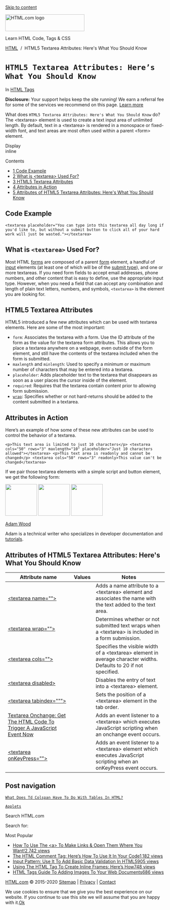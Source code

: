 <a href="#site-main" class="skip-link screen-reader-text">Skip to content</a>

<img src="https://html.com/wp-content/uploads/html-com-logo.png" alt="HTML.com logo" class="custom-logo sp-no-webp" srcset="https://html.com/wp-content/uploads/html-com-logo.png" width="250" height="53" />

[](https://html.com/)

Learn HTML Code, Tags & CSS

[HTML](https://html.com/)  /  HTML5 Textarea Attributes: Here's What You Should Know

`HTML5 Textarea Attributes: Here’s What You Should Know`
========================================================

In <span class="post-meta-category">[HTML Tags](https://html.com/tags/)</span>

**Disclosure:** Your support helps keep the site running! We earn a referral fee for some of the services we recommend on this page. [Learn more](https://html.com/disclosure/)

What does `HTML5 Textarea Attributes: Here's What You Should Know` do?  
The &lt;textarea&gt; element is used to create a text input area of unlimited length. By default, text in a &lt;textarea&gt; is rendered in a monospace or fixed-width font, and text areas are most often used within a parent &lt;form&gt; element.

Display  
inline

Contents

-   [<span class="toc_number toc_depth_1">1</span> Code Example](#Code_Example)
-   [<span class="toc_number toc_depth_1">2</span> What is &lt;textarea&gt; Used For?](#What_is_lttextareagt_Used_For)
-   [<span class="toc_number toc_depth_1">3</span> HTML5 Textarea Attributes](#HTML5_Textarea_Attributes)
-   [<span class="toc_number toc_depth_1">4</span> Attributes in Action](#Attributes_in_Action)
-   [<span class="toc_number toc_depth_1">5</span> Attributes of HTML5 Textarea Attributes: Here's What You Should Know](#Attributes_of_HTML5_Textarea_Attributes_Heres_What_You_Should_Know)

<span id="Code_Example">Code Example</span>
-------------------------------------------

    <textarea placeholder="You can type into this textarea all day long if you'd like to, but without a submit button to click all of your hard work will just be wasted."></textarea>

<span class="underline"></span>

<span id="What_is_lttextareagt_Used_For">What is `<textarea>` Used For?</span>
------------------------------------------------------------------------------

Most HTML [forms](https://html.com/forms/) are composed of a parent [form](https://html.com/forms/) element, a handful of [input](https://html.com/tags/input/) elements (at least one of which will be of the [submit type](https://html.com/attributes/input-type/)), and one or more textareas. If you need form fields to accept email addresses, phone numbers, and other content that is easy to define, use the appropriate input type. However, when you need a field that can accept any combination and length of plain text letters, numbers, and symbols, `<textarea>` is the element you are looking for.

<span id="HTML5_Textarea_Attributes">HTML5 Textarea Attributes</span>
---------------------------------------------------------------------

HTML5 introduced a few new attributes which can be used with textarea elements. Here are some of the most important:

-   `form`: Associates the textarea with a form. Use the ID attribute of the form as the value for the textarea form attributes. This allows you to place a textarea anywhere on a webpage, even outside of the form element, and still have the contents of the textarea included when the form is submitted.
-   `maxlength` and `minlength`: Used to specify a minimum or maximum number of characters that may be entered into a textarea.
-   `placeholder`: Adds placeholder text to the textarea that disappears as soon as a user places the cursor inside of the element.
-   `required`: Requires that the textarea contain content prior to allowing form submission.
-   [`wrap`](https://html.com/attributes/textarea-wrap/): Specifies whether or not hard-returns should be added to the content submitted in a textarea.

<span id="Attributes_in_Action">Attributes in Action</span>
-----------------------------------------------------------

Here’s an example of how some of these new attributes can be used to control the behavior of a textarea.

    <p>This text area is limited to just 10 characters</p> <textarea cols="50" rows="3" maxlength="10" placeholder="Just 10 characters allowed"></textarea> <p>This text area is readonly and cannot be changed</p> <textarea cols="50" rows="3" readonly>This value can't be changed</textarea> 

If we pair those textarea elements with a simple script and button element, we get the following form:

<img src="http://html.com/wp-content/plugins/a3-lazy-load/assets/images/lazy_placeholder.gif" class="lazy lazy-hidden avatar avatar-100 photo" width="100" height="100" />

<img src="http://html.com/wp-content/plugins/a3-lazy-load/assets/images/lazy_placeholder.gif" class="lazy lazy-hidden avatar avatar-100 photo" width="100" height="100" />

<img src="https://secure.gravatar.com/avatar/3af4194cc38fbc6d4e68fbe7536347d5?s=100&amp;d=mm&amp;r=g" class="avatar avatar-100 photo" srcset="https://secure.gravatar.com/avatar/3af4194cc38fbc6d4e68fbe7536347d5?s=200&amp;d=mm&amp;r=g 2x" width="100" height="100" />

[Adam Wood](https://html.com/author/html/)

<span class="fn">Adam is a technical writer who specializes in developer documentation and [tutorials](https://html.com/).</span>

[<span class="saboxplugin-icon-grey saboxplugin-icon-linkedin"></span>](https://www.linkedin.com/in/adammichaelwood)

<span id="tho-end-content" style="display: block; visibility: hidden;"></span>

<span id="Attributes_of_HTML5_Textarea_Attributes_Heres_What_You_Should_Know">Attributes of HTML5 Textarea Attributes: Here's What You Should Know</span>
---------------------------------------------------------------------------------------------------------------------------------------------------------

<table><thead><tr class="header"><th>Attribute name</th><th>Values</th><th>Notes</th></tr></thead><tbody><tr class="odd"><td><a href="https://html.com/attributes/textarea-name/" class="linked-name">&lt;textarea name=""&gt;</a><br />
</td><td></td><td>Adds a name attribute to a &lt;textarea&gt; element and associates the name with the text added to the text area.</td></tr><tr class="even"><td><a href="https://html.com/attributes/textarea-wrap/" class="linked-name">&lt;textarea wrap=""&gt;</a><br />
</td><td></td><td>Determines whether or not submitted text wraps when a &lt;textarea&gt; is included in a form submission.</td></tr><tr class="odd"><td><a href="https://html.com/attributes/textarea-cols/" class="linked-name">&lt;textarea cols=""&gt;</a><br />
</td><td></td><td>Specifies the visible width of a &lt;textarea&gt; element in average character widths. Defaults to 20 if not specified.</td></tr><tr class="even"><td><a href="https://html.com/attributes/textarea-disabled/" class="linked-name">&lt;textarea disabled&gt;</a><br />
</td><td></td><td>Disables the entry of text into a &lt;textarea&gt; element.</td></tr><tr class="odd"><td><a href="https://html.com/attributes/textarea-tabindex/" class="linked-name">&lt;textarea tabindex="""&gt;</a><br />
</td><td></td><td>Sets the position of a &lt;textarea&gt; element in the tab order.</td></tr><tr class="even"><td><a href="https://html.com/attributes/textarea-onchange/" class="linked-name">Textarea Onchange: Get The HTML Code To Trigger A JavaScript Event Now</a><br />
</td><td></td><td>Adds an event listener to a &lt;textarea&gt; which executes JavaScript scripting when an onchange event occurs.</td></tr><tr class="odd"><td><a href="https://html.com/attributes/textarea-onkeypress/" class="linked-name">&lt;textarea onKeyPress=""&gt;</a><br />
</td><td></td><td>Adds an event listener to a &lt;textarea&gt; element which executes JavaScript scripting when an onKeyPress event occurs.</td></tr></tbody></table>

Post navigation
---------------

[<span class="nav-link-label"><span class="genericon genericon-previous"></span></span>`What Does Td Colspan Have To Do With Tables In HTML?`](https://html.com/attributes/td-colspan/)

[`Applets`<span class="nav-link-label"><span class="genericon genericon-next"></span></span>](https://html.com/applets/)

Search HTML.com

<span class="screen-reader-text">Search for:</span>

Most Popular

-   <a href="https://html.com/attributes/a-target/" class="popular_posts_bars_link">How To Use The &lt;a&gt; To Make Links &amp; Open Them Where You Want!</a><span class="popular_posts_bars_comment_count_hold"><a href="https://html.com/attributes/a-target/#comments" class="popular_posts_bars_comment_count">2,742 views</a><span class="popular_posts_bars_comment_count_triangle"></span></span>
-   <a href="https://html.com/tags/comment-tag/" class="popular_posts_bars_link">The HTML Comment Tag: Here’s How To Use It In Your Code</a><span class="popular_posts_bars_comment_count_hold"><a href="https://html.com/tags/comment-tag/#comments" class="popular_posts_bars_comment_count">1,182 views</a><span class="popular_posts_bars_comment_count_triangle"></span></span>
-   <a href="https://html.com/attributes/input-pattern/" class="popular_posts_bars_link">Input Pattern: Use It To Add Basic Data Validation In HTML5</a><span class="popular_posts_bars_comment_count_hold"><a href="https://html.com/attributes/input-pattern/#comments" class="popular_posts_bars_comment_count">905 views</a><span class="popular_posts_bars_comment_count_triangle"></span></span>
-   <a href="https://html.com/tags/iframe/" class="popular_posts_bars_link">Using The HTML Tag To Create Inline Frames: Here’s How</a><span class="popular_posts_bars_comment_count_hold"><a href="https://html.com/tags/iframe/#comments" class="popular_posts_bars_comment_count">748 views</a><span class="popular_posts_bars_comment_count_triangle"></span></span>
-   <a href="https://html.com/tags/img/" class="popular_posts_bars_link">HTML Tags Guide To Adding Images To Your Web Documents</a><span class="popular_posts_bars_comment_count_hold"><a href="https://html.com/tags/img/#comments" class="popular_posts_bars_comment_count">686 views</a><span class="popular_posts_bars_comment_count_triangle"></span></span>

[HTML.com](https://html.com/) © 2015-2020 [Sitemap](https://html.com/sitemap/) | [Privacy](https://html.com/privacy/) | [Contact](https://html.com/contact/)

<span id="cn-notice-text" class="cn-text-container">We use cookies to ensure that we give you the best experience on our website. If you continue to use this site we will assume that you are happy with it.</span><span id="cn-notice-buttons" class="cn-buttons-container"><a href="#" id="cn-accept-cookie" class="cn-set-cookie cn-button bootstrap button">Ok</a></span><a href="javascript:void(0);" id="cn-close-notice" class="cn-close-icon"></a>
